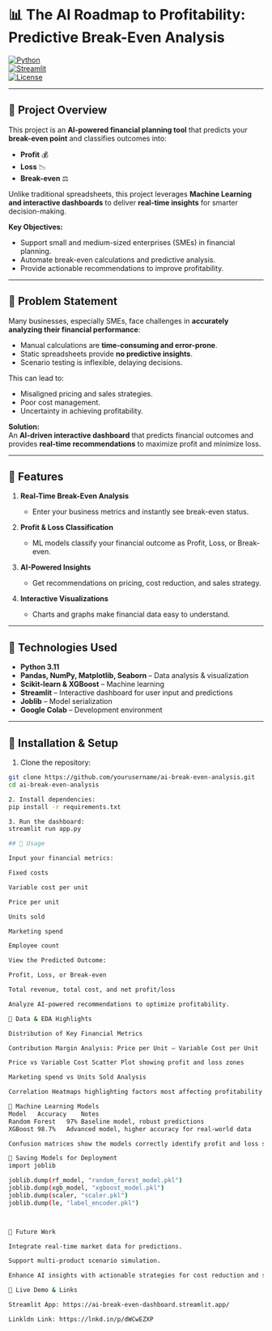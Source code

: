 # 📊 The AI Roadmap to Profitability: Predictive Break-Even Analysis

[![Python](https://img.shields.io/badge/Python-3.11-blue)](https://www.python.org/)  
[![Streamlit](https://img.shields.io/badge/Streamlit-App-green)](https://streamlit.io/)  
[![License](https://img.shields.io/badge/License-Non--Commercial-red)](LICENSE)

---

## 🔹 Project Overview

This project is an **AI-powered financial planning tool** that predicts your **break-even point** and classifies outcomes into:

- **Profit** 💰  
- **Loss** 📉  
- **Break-even** ⚖️  

Unlike traditional spreadsheets, this project leverages **Machine Learning and interactive dashboards** to deliver **real-time insights** for smarter decision-making.

**Key Objectives:**
- Support small and medium-sized enterprises (SMEs) in financial planning.  
- Automate break-even calculations and predictive analysis.  
- Provide actionable recommendations to improve profitability.  

---

## 🔹 Problem Statement

Many businesses, especially SMEs, face challenges in **accurately analyzing their financial performance**:  

- Manual calculations are **time-consuming and error-prone**.  
- Static spreadsheets provide **no predictive insights**.  
- Scenario testing is inflexible, delaying decisions.  

This can lead to:  
- Misaligned pricing and sales strategies.  
- Poor cost management.  
- Uncertainty in achieving profitability.  

**Solution:**  
An **AI-driven interactive dashboard** that predicts financial outcomes and provides **real-time recommendations** to maximize profit and minimize loss.

---

## 🔹 Features

1. **Real-Time Break-Even Analysis**  
   - Enter your business metrics and instantly see break-even status.  

2. **Profit & Loss Classification**  
   - ML models classify your financial outcome as Profit, Loss, or Break-even.  

3. **AI-Powered Insights**  
   - Get recommendations on pricing, cost reduction, and sales strategy.  

4. **Interactive Visualizations**  
   - Charts and graphs make financial data easy to understand.  

---

## 🔹 Technologies Used

- **Python 3.11**  
- **Pandas, NumPy, Matplotlib, Seaborn** – Data analysis & visualization  
- **Scikit-learn & XGBoost** – Machine learning  
- **Streamlit** – Interactive dashboard for user input and predictions  
- **Joblib** – Model serialization  
- **Google Colab** – Development environment  

---

## 🔹 Installation & Setup

1. Clone the repository:  
```bash
git clone https://github.com/yourusername/ai-break-even-analysis.git
cd ai-break-even-analysis

2. Install dependencies:
pip install -r requirements.txt

3. Run the dashboard:
streamlit run app.py

## 🔹 Usage

Input your financial metrics:

Fixed costs

Variable cost per unit

Price per unit

Units sold

Marketing spend

Employee count

View the Predicted Outcome:

Profit, Loss, or Break-even

Total revenue, total cost, and net profit/loss

Analyze AI-powered recommendations to optimize profitability.

🔹 Data & EDA Highlights

Distribution of Key Financial Metrics

Contribution Margin Analysis: Price per Unit – Variable Cost per Unit

Price vs Variable Cost Scatter Plot showing profit and loss zones

Marketing spend vs Units Sold Analysis

Correlation Heatmaps highlighting factors most affecting profitability

🔹 Machine Learning Models
Model	Accuracy	Notes
Random Forest	97%	Baseline model, robust predictions
XGBoost	98.7%	Advanced model, higher accuracy for real-world data

Confusion matrices show the models correctly identify profit and loss scenarios with high reliability.

🔹 Saving Models for Deployment
import joblib

joblib.dump(rf_model, "random_forest_model.pkl")
joblib.dump(xgb_model, "xgboost_model.pkl")
joblib.dump(scaler, "scaler.pkl")
joblib.dump(le, "label_encoder.pkl")



🔹 Future Work

Integrate real-time market data for predictions.

Support multi-product scenario simulation.

Enhance AI insights with actionable strategies for cost reduction and sales optimization.

🔹 Live Demo & Links

Streamlit App: https://ai-break-even-dashboard.streamlit.app/

Linkldn Link: https://lnkd.in/p/dWCwEZXP
